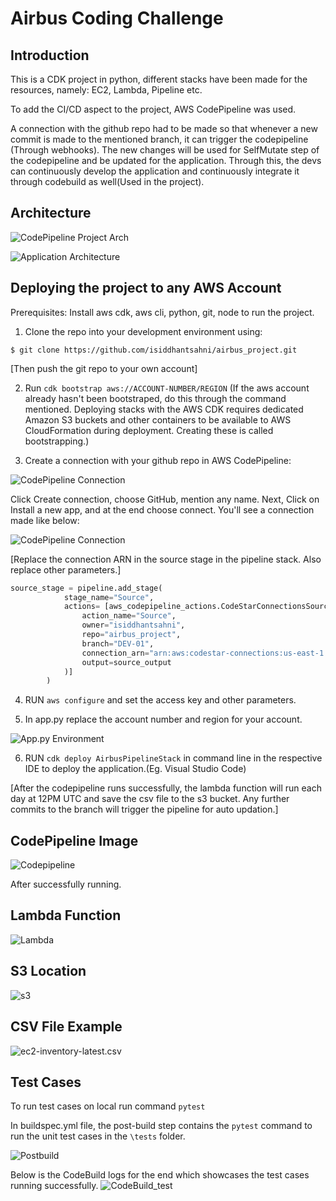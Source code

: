 
# Airbus Coding Challenge

## Introduction

This is a CDK project in python, different stacks have been made for the resources, namely: EC2, Lambda, Pipeline etc.

To add the CI/CD aspect to the project, AWS CodePipeline was used. 

A connection with the github repo had to be made so that whenever a new commit is made to the mentioned branch, it can trigger the codepipeline (Through webhooks). The new changes will be used for SelfMutate step of the codepipeline and be updated for the application. Through this, the devs can continuously develop the application and continuously integrate it through codebuild as well(Used in the project).

## Architecture

![CodePipeline Project Arch](https://github.com/isiddhantsahni/airbus_project/blob/DEV-01/images/Codepipeline.png)

![Application Architecture](https://github.com/isiddhantsahni/airbus_project/blob/DEV-01/images/Application%20Architecture.png)

## Deploying the project to any AWS Account

Prerequisites:
Install aws cdk, aws cli, python, git, node to run the project.

1. Clone the repo into your development environment using:
```
$ git clone https://github.com/isiddhantsahni/airbus_project.git
```
[Then push the git repo to your own account]

2. Run ```cdk bootstrap aws://ACCOUNT-NUMBER/REGION``` (If the aws account already hasn't been bootstraped, do this through the command mentioned. Deploying stacks with the AWS CDK requires dedicated Amazon S3 buckets and other containers to be available to AWS CloudFormation during deployment. Creating these is called bootstrapping.)

3. Create a connection with your github repo in AWS CodePipeline:

![CodePipeline Connection](https://github.com/isiddhantsahni/airbus_project/blob/DEV-01/images/Connection.PNG)

Click Create connection, choose GitHub, mention any name. Next, Click on Install a new app, and at the end choose connect. You'll see a connection made like below:

![CodePipeline Connection](https://github.com/isiddhantsahni/airbus_project/blob/DEV-01/images/Connection1.PNG)

[Replace the connection ARN in the source stage in the pipeline stack. Also replace other parameters.]

```python
source_stage = pipeline.add_stage(
            stage_name="Source",
            actions= [aws_codepipeline_actions.CodeStarConnectionsSourceAction(
                action_name="Source",
                owner="isiddhantsahni",
                repo="airbus_project",
                branch="DEV-01",
                connection_arn="arn:aws:codestar-connections:us-east-1:36911111111:connection/fc8e3a1a-9e77-4171-b843-e056bd6d963c",
                output=source_output
            )]
        )
```

4. RUN ```aws configure``` and set the access key and other parameters.

5. In app.py replace the account number and region for your account.

![App.py Environment](https://github.com/isiddhantsahni/airbus_project/blob/DEV-01/images/environment.PNG)

6. RUN ```cdk deploy AirbusPipelineStack``` in command line in the respective IDE to deploy the application.(Eg. Visual Studio Code)

[After the codepipeline runs successfully, the lambda function will run each day at 12PM UTC and save the csv file to the s3 bucket. Any further commits to the branch will trigger the pipeline for auto updation.]

## CodePipeline Image
![Codepipeline](https://github.com/isiddhantsahni/airbus_project/blob/DEV-01/images/CodePipeline_img.png)

After successfully running.

## Lambda Function
![Lambda](https://github.com/isiddhantsahni/airbus_project/blob/DEV-01/images/Lambda_Function.PNG)

## S3 Location
![s3](https://github.com/isiddhantsahni/airbus_project/blob/DEV-01/images/s3.PNG)


## CSV File Example
![ec2-inventory-latest.csv](https://github.com/isiddhantsahni/airbus_project/blob/DEV-01/images/csv.PNG)

## Test Cases
To run test cases on local run command ```pytest```

In buildspec.yml file, the post-build step contains the ```pytest``` command to run the unit test cases in the ```\tests``` folder.

![Postbuild](https://github.com/isiddhantsahni/airbus_project/blob/DEV-01/images/buildspec_postbuild.PNG)

Below is the CodeBuild logs for the end which showcases the test cases running successfully.
![CodeBuild_test](https://github.com/isiddhantsahni/airbus_project/blob/DEV-01/images/CodeBuild_Test.PNG)

